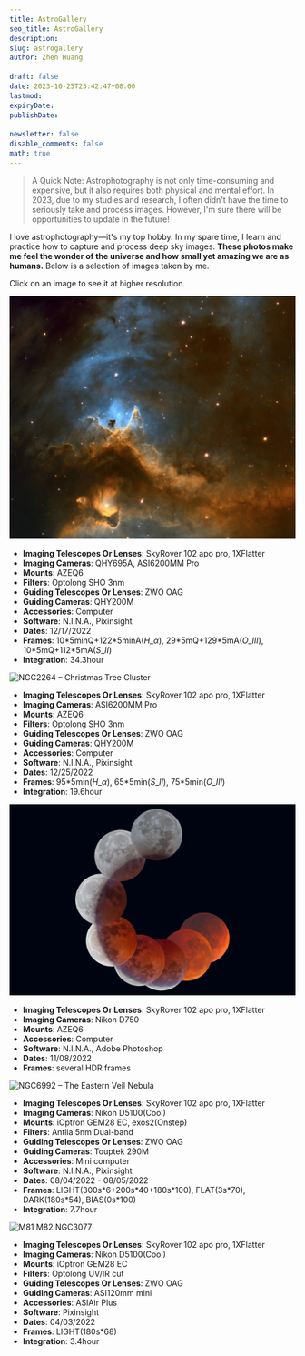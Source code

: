```yaml
---
title: AstroGallery
seo_title: AstroGallery
description: 
slug: astrogallery
author: Zhen Huang

draft: false
date: 2023-10-25T23:42:47+08:00
lastmod: 
expiryDate: 
publishDate: 

newsletter: false
disable_comments: false
math: true
---
```


> A Quick Note:
Astrophotography is not only time-consuming and expensive, but it also requires both physical and mental effort. In 2023, due to my studies and research, I often didn't have the time to seriously take and process images. However, I'm sure there will be opportunities to update in the future!

I love astrophotography—it's my top hobby. In my spare time, I learn and practice how to capture and process deep sky images. **These photos make me feel the wonder of the universe and how small yet amazing we are as humans.** Below is a selection of images taken by me.

Click on an image to see it at higher resolution.

![IC1848 – The Soul Nebula](../assets/images/astrogallery/IC1848.png#small)

* **Imaging Telescopes Or Lenses**: SkyRover 102 apo pro, 1XFlatter
* **Imaging Cameras**: QHY695A, ASI6200MM Pro
* **Mounts**: AZEQ6
* **Filters**: Optolong SHO 3nm
* **Guiding Telescopes Or Lenses**: ZWO OAG
* **Guiding Cameras**: QHY200M
* **Accessories**: Computer
* **Software**: N.I.N.A., Pixinsight
* **Dates**: 12/17/2022
* **Frames**: 10\*5minQ+122\*5minA($H\_{\alpha}$), 29\*5mQ+129\*5mA($O\_{III}$), 10\*5mQ+112\*5mA($S\_{II}$)
* **Integration**: 34.3hour

![NGC2264 – Christmas Tree Cluster](../assets/images/astrogallery/NGC2264.png#small)

* **Imaging Telescopes Or Lenses**: SkyRover 102 apo pro, 1XFlatter
* **Imaging Cameras**: ASI6200MM Pro
* **Mounts**: AZEQ6
* **Filters**: Optolong SHO 3nm
* **Guiding Telescopes Or Lenses**: ZWO OAG
* **Guiding Cameras**: QHY200M
* **Accessories**: Computer
* **Software**: N.I.N.A., Pixinsight
* **Dates**: 12/25/2022
* **Frames**: 95\*5min($H\_{\alpha}$), 65\*5min($S\_{II}$), 75\*5min($O\_{III}$)
* **Integration**: 19.6hour

![Total Lunar Eclipse 11/08/2022](../assets/images/astrogallery/TotalLunarEclipse.png#small)

* **Imaging Telescopes Or Lenses**: SkyRover 102 apo pro, 1XFlatter
* **Imaging Cameras**: Nikon D750
* **Mounts**: AZEQ6
* **Accessories**: Computer
* **Software**: N.I.N.A., Adobe Photoshop
* **Dates**: 11/08/2022
* **Frames**: several HDR frames

![NGC6992 – The Eastern Veil Nebula](../assets/images/astrogallery/NGC6992.png#small)

* **Imaging Telescopes Or Lenses**: SkyRover 102 apo pro, 1XFlatter
* **Imaging Cameras**: Nikon D5100(Cool)
* **Mounts**: iOptron GEM28 EC, exos2(Onstep)
* **Filters**: Antlia 5nm Dual-band
* **Guiding Telescopes Or Lenses**: ZWO OAG
* **Guiding Cameras**: Touptek 290M
* **Accessories**: Mini computer
* **Software**: N.I.N.A., Pixinsight
* **Dates**: 08/04/2022 - 08/05/2022
* **Frames**: LIGHT(300s\*6+200s\*40+180s\*100), FLAT(3s\*70), DARK(180s\*54), BIAS(0s\*100)
* **Integration**: 7.7hour

![M81 M82 NGC3077](../assets/images/astrogallery/M81_M82_NGC3077.png#small)

* **Imaging Telescopes Or Lenses**: SkyRover 102 apo pro, 1XFlatter
* **Imaging Cameras**: Nikon D5100(Cool)
* **Mounts**: iOptron GEM28 EC
* **Filters**: Optolong UV/IR cut
* **Guiding Telescopes Or Lenses**: ZWO OAG
* **Guiding Cameras**: ASI120mm mini
* **Accessories**: ASIAir Plus
* **Software**: Pixinsight
* **Dates**: 04/03/2022
* **Frames**: LIGHT(180s\*68)
* **Integration**: 3.4hour


